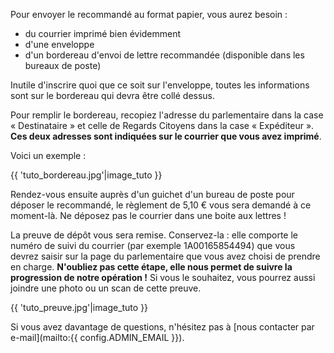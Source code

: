 Pour envoyer le recommandé au format papier, vous aurez besoin :

* du courrier imprimé bien évidemment
* d'une enveloppe
* d'un bordereau d'envoi de lettre recommandée (disponible dans les bureaux de poste)

Inutile d'inscrire quoi que ce soit sur l'enveloppe, toutes les informations sont sur le bordereau qui devra être collé dessus.

Pour remplir le bordereau, recopiez l'adresse du parlementaire dans la case « Destinataire » et celle de Regards Citoyens dans la case « Expéditeur ». **Ces deux adresses sont indiquées sur le courrier que vous avez imprimé**.

Voici un exemple :

{{ 'tuto_bordereau.jpg'|image_tuto }}

Rendez-vous ensuite auprès d'un guichet d'un bureau de poste pour déposer le recommandé, le règlement de 5,10 € vous sera demandé à ce moment-là.  Ne déposez pas le courrier dans une boite aux lettres !

La preuve de dépôt vous sera remise.  Conservez-la : elle comporte le numéro de suivi du courrier (par exemple 1A00165854494) que vous devrez saisir sur la page du parlementaire que vous avez choisi de prendre en charge.  **N'oubliez pas cette étape, elle nous permet de suivre la progression de notre opération !** Si vous le souhaitez, vous pourrez aussi joindre une photo ou un scan de cette preuve.

{{ 'tuto_preuve.jpg'|image_tuto }}

Si vous avez davantage de questions, n'hésitez pas à [nous contacter par e-mail](mailto:{{ config.ADMIN_EMAIL }}).
